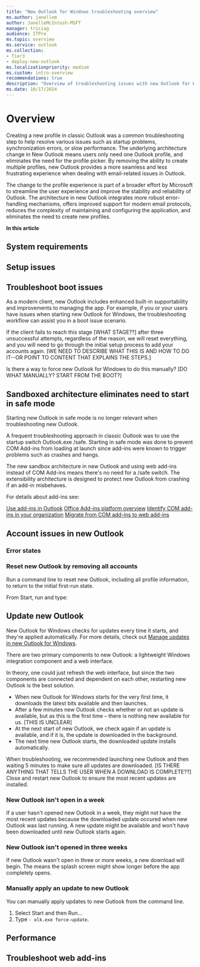 ```yaml
---
title: "New Outlook for Windows troubleshooting overview"
ms.author: janellem
author: JanelleMcIntosh-MSFT
manager: triciag
audience: ITPro
ms.topic: overview
ms.service: outlook
ms.collection:
- Tier3
- deploy-new-outlook
ms.localizationpriority: medium
ms.custom: intro-overview
recommendations: true
description: "Overview of troubleshooting issues with new Outlook for Windows"
ms.date: 10/17/2024
---
```


# Overview

Creating a new profile in classic Outlook was a common troubleshooting step to help resolve various issues such as startup problems, synchronization errors, or slow performance. The underlying architecture change in New Outlook means users only need one Outlook profile, and eliminates the need for the profile picker. By removing the ability to create multiple profiles, new Outlook provides a more seamless and less frustrating experience when dealing with email-related issues in Outlook.

The change to the profile experience is part of a broader effort by Microsoft to streamline the user experience and improve the stability and reliability of Outlook. The architecture in new Outlook integrates more robust error-handling mechanisms, offers improved support for modern email protocols, reduces the complexity of maintaining and configuring the application, and eliminates the need to create new profiles.

**In this article**

## System requirements

## Setup issues

## Troubleshoot boot issues

As a modern client, new Outlook includes enhanced built-in supportability and improvements to managing the app. For example, if you or your users have issues when starting new Outlook for Windows, the troubleshooting workflow can assist you in a boot issue scenario.

If the client fails to reach this stage [WHAT STAGE??] after three unsuccessful attempts, regardless of the reason, we will reset everything, and you will need to go through the initial setup process to add your accounts again. [WE NEED TO DESCRIBE WHAT THIS IS AND HOW TO DO IT--OR POINT TO CONTENT THAT EXPLAINS THE STEPS.]

Is there a way to force new Outlook for Windows to do this manually? [DO WHAT MANUALLY? START FROM THE BOOT?]

## Sandboxed architecture eliminates need to start in safe mode

Starting new Outlook in safe mode is no longer relevant when troubleshooting new Outlook.  

A frequent troubleshooting approach in classic Outlook was to use the startup switch Outlook.exe /safe. Starting in safe mode was done to prevent COM Add-ins from loading at launch since add-ins were known to trigger problems such as crashes and hangs.

The new sandbox architecture in new Outlook and using web add-ins instead of COM Add-ins means there's no need for a /safe switch. The extensibility architecture is designed to protect new Outlook from crashing if an add-in misbehaves.

For details about add-ins see:

[Use add-ins in Outlook](https://support.microsoft.com/office/use-add-ins-in-outlook-1ee261f9-49bf-4ba6-b3e2-2ba7bcab64c8)
[Office Add-ins platform overview](/office/dev/add-ins/overview/office-add-ins)
[Identify COM add-ins in your organization](../get-started/state-of-com-add-ins.md)
[Migrate from COM add-ins to web add-ins](../get-started/migrate-com-to-web-addins.md)

## Account issues in new Outlook

### Error states

### Reset new Outlook by removing all accounts

Run a command line to reset new Outlook, including all profile information, to return to the initial first-run state.

From Start, run and type:

## Update new Outlook

New Outlook for Windows checks for updates every time it starts, and they're applied automatically.  For more details, check out [Manage updates in new Outlook for Windows](../manage/manage-updates-new-outlook-windows.md). 

There are two primary components to new Outlook: a lightweight Windows integration component and a web interface. 

In theory, one could just refresh the web interface, but since the two components are connected and dependent on each other, restarting new Outlook is the best solution. 

- When new Outlook for Windows starts for the very first time, it downloads the latest bits available and then launches. 
- After a few minutes new Outlook checks whether or not an update is available, but as this is the first time – there is nothing new available for us. [THIS IS UNCLEAR] 
- At the next start of new Outlook, we check again if an update is available, and if it is, the update is downloaded in the background. 
- The next time new Outlook starts, the downloaded update installs automatically. 

When troubleshooting, we recommended launching new Outlook and then waiting 5 minutes to make sure all updates are downloaded. [IS THERE ANYTHING THAT TELLS THE USER WHEN A DOWNLOAD IS COMPLETE??] Close and restart new Outlook to ensure the most recent updates are installed.

### New Outlook isn't open in a week

If a user hasn't opened new Outlook in a week, they might not have the most recent updates because the downloaded update occured when new Outlook was last running. A new update might be available and won't have been downloaded until new Outlook starts again.

### New Outlook isn't opened in three weeks

If new Outlook wasn't open in three or more weeks, a new download will begin. The means the splash screen might show longer before the app completely opens.

### Manually apply an update to new Outlook

You can manually apply updates to new Outlook from the command line. 

1. Select Start and then Run...
1. Type `- olk.exe force-update`.

## Performance

## Troubleshoot web add-ins

